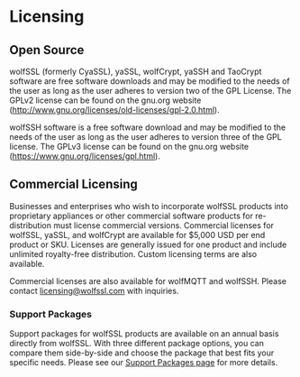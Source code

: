 #  Licensing

##  Open Source

wolfSSL (formerly CyaSSL), yaSSL, wolfCrypt, yaSSH and TaoCrypt software are free software downloads and may be modified to the needs of the user as long as the user adheres to version two of the GPL License. The GPLv2 license can be found on the gnu.org website (http://www.gnu.org/licenses/old-licenses/gpl-2.0.html).

wolfSSH software is a free software download and may be modified to the needs of the user as long as the user adheres to version three of the GPL license. The GPLv3 license can be found on the gnu.org website (https://www.gnu.org/licenses/gpl.html).

##  Commercial Licensing

Businesses and enterprises who wish to incorporate wolfSSL products into proprietary appliances or other commercial software products for re-distribution must license commercial versions. Commercial licenses for wolfSSL, yaSSL, and wolfCrypt are available for $5,000 USD per end product or SKU. Licenses are generally issued for one product and include unlimited royalty-free distribution. Custom licensing terms are also available.

Commercial licenses are also available for wolfMQTT and wolfSSH. Please contact licensing@wolfssl.com with inquiries.

###  Support Packages

Support packages for wolfSSL products are available on an annual basis directly from wolfSSL. With three different package options, you can compare them side-by-side and choose the package that best fits your specific needs. Please see our [Support Packages page](https://www.wolfssl.com/products/support-and-maintenance) for more details.
